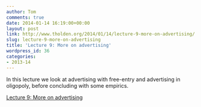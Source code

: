 ```yaml
---
author: Tom
comments: true
date: 2014-01-14 16:19:00+00:00
layout: post
link: http://www.tholden.org/2014/01/14/lecture-9-more-on-advertising/
slug: lecture-9-more-on-advertising
title: 'Lecture 9: More on advertising'
wordpress_id: 36
categories:
- 2013-14
---
```


In this lecture we look at advertising with free-entry and advertising in oligopoly, before concluding with some empirics.    


[Lecture 9: More on advertising](http://www.scribd.com/doc/199614095/Lecture-9-More-on-advertising)

  

